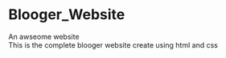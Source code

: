 # Blooger_Website
An awseome website  
This is the complete blooger website create using html and css
